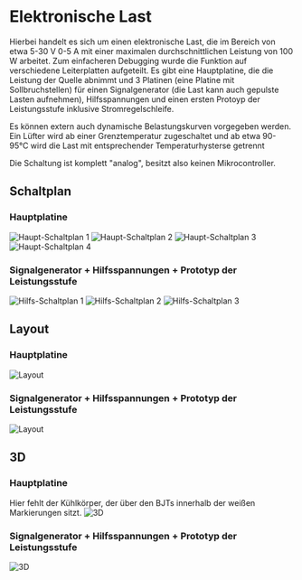 # Elektronische Last

Hierbei handelt es sich um einen elektronische Last, die im Bereich von etwa 5-30 V 0-5 A mit einer maximalen durchschnittlichen Leistung von 100 W arbeitet. Zum einfacheren Debugging wurde die Funktion auf verschiedene Leiterplatten aufgeteilt. Es gibt eine Hauptplatine, die die Leistung der Quelle abnimmt und 3 Platinen (eine Platine mit Sollbruchstellen) für einen Signalgenerator (die Last kann auch gepulste Lasten aufnehmen), Hilfsspannungen und einen ersten Protoyp der Leistungsstufe inklusive Stromregelschleife.

Es können extern auch dynamische Belastungskurven vorgegeben werden. Ein Lüfter wird ab einer Grenztemperatur zugeschaltet und ab etwa 90-95°C wird die Last mit entsprechender Temperaturhysterse getrennt

Die Schaltung ist komplett "analog", besitzt also keinen Mikrocontroller.

## Schaltplan

### Hauptplatine

![Haupt-Schaltplan 1](images/main/main-1.png)
![Haupt-Schaltplan 2](images/main/main-2.png)
![Haupt-Schaltplan 3](images/main/main-3.png)
![Haupt-Schaltplan 4](images/main/main-4.png)

### Signalgenerator + Hilfsspannungen + Prototyp der Leistungsstufe

![Hilfs-Schaltplan 1](images/helper/helper-1.png)
![Hilfs-Schaltplan 2](images/helper/helper-2.png)
![Hilfs-Schaltplan 3](images/helper/helper-3.png)

## Layout

### Hauptplatine

![Layout](images/main/layout.png)

### Signalgenerator + Hilfsspannungen + Prototyp der Leistungsstufe

![Layout](images/helper/layout.png)

## 3D

### Hauptplatine

Hier fehlt der Kühlkörper, der über den BJTs innerhalb der weißen Markierungen sitzt.
![3D](images/main/3D.png)

### Signalgenerator + Hilfsspannungen + Prototyp der Leistungsstufe

![3D](images/helper/3D.png)
